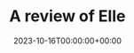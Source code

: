 ---
layout: post
title:  "A review of Elle"
date:   2023-10-16T00:00:00+00:00
tags: [algorithms]
published: false
---